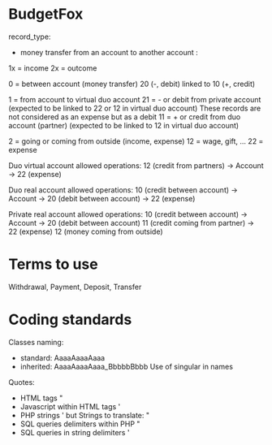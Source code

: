 BudgetFox
=========

record_type:
- money transfer from an account to another account :

1x = income
2x = outcome

0 = between account (money transfer)
    20 (-, debit) linked to 10 (+, credit)

1 = from account to virtual duo account
    21 = - or debit from private account (expected to be linked to 22 or 12 in virtual duo account)
        These records are not considered as an expense but as a debit
    11 = + or credit from duo account (partner)
        (expected to be linked to 12 in virtual duo account)

2 = going or coming from outside (income, expense)
    12 = wage, gift, ...
    22 = expense

Duo virtual account allowed operations:
12 (credit from partners) -> Account -> 22 (expense)

Duo real account allowed operations:
10 (credit between account) -> Account -> 20 (debit between account)
                                       -> 22 (expense)

Private real account allowed operations:
10 (credit between account)     -> Account -> 20 (debit between account)
11 (credit coming from partner)            -> 22 (expense)
12 (money coming from outside)

Terms to use
============

Withdrawal, Payment, Deposit, Transfer

Coding standards
================

Classes naming:
- standard: AaaaAaaaAaaa
- inherited: AaaaAaaaAaaa_BbbbbBbbb
Use of singular in names

Quotes:
- HTML tags "
- Javascript within HTML tags '
- PHP strings '
but Strings to translate: "
- SQL queries delimiters within PHP "
- SQL queries in string delimiters '
